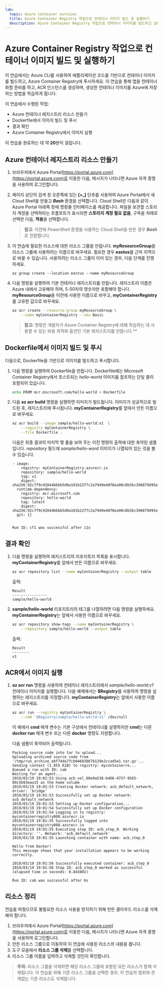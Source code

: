 ```yaml
---
lab:
  topic: Azure container services
  title: Azure Container Registry 작업으로 컨테이너 이미지 빌드 및 실행하기
  description: Azure Container Registry 작업으로 컨테이너 이미지를 빌드하고 실행하기 위해 Azure CLI 명령을 사용하는 방법을 알아보세요.
---
```


# Azure Container Registry 작업으로 컨테이너 이미지 빌드 및 실행하기

이 연습에서는 Azure CLI를 사용하여 애플리케이션 코드를 기반으로 컨테이너 이미지를 빌드하고, Azure Container Registry에 푸시하세요. 이 연습을 통해 앱을 컨테이너화할 준비를 하고, ACR 인스턴스를 생성하며, 생성한 컨테이너 이미지를 Azure에 저장하는 방법을 학습하게 됩니다.

이 연습에서 수행된 작업:

* Azure 컨테이너 레지스트리 리소스 만들기
* Dockerfile에서 이미지 빌드 및 푸시
* 결과 확인
* Azure Container Registry에서 이미지 실행

이 연습을 완료하는 데 약 **20**분이 걸립니다.

## Azure 컨테이너 레지스트리 리소스 만들기

1. 브라우저에서 Azure Portal[https://portal.azure.com](https://portal.azure.com)로 이동한 다음, 메시지가 나타나면 Azure 자격 증명을 사용하여 로그인합니다.

1. 페이지 상단의 검색 창 오른쪽에 있는 **[\>_]** 단추를 사용하여 Azure Portal에서 새 Cloud Shell을 만들고 ***Bash*** 환경을 선택합니다. Cloud Shell은 다음과 같이 Azure Portal 아래쪽 창에 명령줄 인터페이스를 제공합니다. 파일을 보관할 스토리지 계정을 선택하라는 프롬프트가 표시되면 **스토리지 계정 필요 없음**, 구독을 차례로 선택한 다음, **적용**을 선택합니다.

    > **참고**: 이전에 *PowerShell* 환경을 사용하는 Cloud Shell을 만든 경우 ***Bash***로 전환합니다.

1. 이 연습에 필요한 리소스에 대한 리소스 그룹을 만듭니다. **myResourceGroup**을 리소스 그룹에 사용하려는 이름으로 바꾸세요. 필요한 경우 **eastus**를 근처 지역으로 바꿀 수 있습니다. 사용하려는 리소스 그룹이 이미 있는 경우, 다음 단계를 진행하세요.

    ```
    az group create --location eastus --name myResourceGroup
    ```

1. 다음 명령을 실행하여 기본 컨테이너 레지스트리를 만듭니다. 레지스트리 이름은 Azure 내에서 고유해야 하며, 5-50자의 영숫자만 포함해야 합니다. **myResourceGroup**을 이전에 사용한 이름으로 바꾸고, **myContainerRegistry**를 고유한 값으로 바꾸세요.

    ```bash
    az acr create --resource-group myResourceGroup \
        --name myContainerRegistry --sku Basic
    ```

    > **참고:** 명령은 개발자가 Azure Container Registry에 대해 학습하는 데 사용할 수 있는 비용 최적화 옵션인 기본 레지스트리를 만듭니다.**

## Dockerfile에서 이미지 빌드 및 푸시

다음으로, Dockerfile을 기반으로 이미지를 빌드하고 푸시합니다.

1. 다음 명령을 실행하여 Dockerfile을 만듭니다. Dockerfile에는 Microsoft Container Registry에서 호스트되는 *hello-world* 이미지를 참조하는 단일 줄이 포함되어 있습니다.

    ```bash
    echo FROM mcr.microsoft.com/hello-world > Dockerfile
    ```

1. 다음 **az acr build** 명령을 실행하면 이미지가 빌드됩니다. 이미지가 성공적으로 빌드된 후, 레지스트리에 푸시됩니다. **myContainerRegistry**를 앞에서 만든 이름으로 바꾸세요.

    ```bash
    az acr build --image sample/hello-world:v1  \
        --registry myContainerRegistry \
        --file Dockerfile .
    ```

    다음은 최종 결과의 마지막 몇 줄을 보여 주는 이전 명령의 출력에 대한 축약된 샘플입니다. *repository* 필드에 *sample/hello-word* 이미지가 나열되어 있는 것을 볼 수 있습니다.

    ```
    - image:
        registry: myContainerRegistry.azurecr.io
        repository: sample/hello-world
        tag: v1
        digest: sha256:92c7f9c92844bbbb5d0a101b22f7c2a7949e40f8ea90c8b3bc396879d95e899a
      runtime-dependency:
        registry: mcr.microsoft.com
        repository: hello-world
        tag: latest
        digest: sha256:92c7f9c92844bbbb5d0a101b22f7c2a7949e40f8ea90c8b3bc396879d95e899a
      git: {}
    
    
    Run ID: cf1 was successful after 11s
    ```

## 결과 확인

1. 다음 명령을 실행하여 레지스트리의 리포지토리 목록을 표시합니다. **myContainerRegistry**를 앞에서 만든 이름으로 바꾸세요.

    ```bash
    az acr repository list --name myContainerRegistry --output table
    ```

    출력:

    ```
    Result
    ----------------
    sample/hello-world
    ```

1. **sample/hello-world** 리포지토리의 태그를 나열하려면 다음 명령을 실행하세요. **myContainerRegistry**는 앞에서 사용한 이름으로 바꾸세요.

    ```bash
    az acr repository show-tags --name myContainerRegistry \
        --repository sample/hello-world --output table
    ```

    출력:

    ```
    Result
    --------
    v1
    ```

## ACR에서 이미지 실행

1. **az acr run** 명령을 사용하여 컨테이너 레지스트리에서 *sample/hello-world:v1* 컨테이너 이미지를 실행합니다. 다음 예제에서는 **$Registry**를 사용하여 명령을 실행하는 레지스트리를 지정합니다. **myContainerRegistry**는 앞에서 사용한 이름으로 바꾸세요.

    ```bash
    az acr run --registry myContainerRegistry \
        --cmd '$Registry/sample/hello-world:v1' /dev/null
    ```

    이 예에서 **cmd** 매개 변수는 기본 구성에서 컨테이너를 실행하지만 **cmd**는 다른 **docker run** 매개 변수 또는 다른 **docker** 명령도 지원합니다. 

    다음 샘플이 축약되어 출력됩니다.

    ```
    Packing source code into tar to upload...
    Uploading archived source code from '/tmp/run_archive_ebf74da7fcb04683867b129e2ccad5e1.tar.gz'...
    Sending context (1.855 KiB) to registry: mycontainerre...
    Queued a run with ID: cab
    Waiting for an agent...
    2019/03/19 19:01:53 Using acb_vol_60e9a538-b466-475f-9565-80c5b93eaa15 as the home volume
    2019/03/19 19:01:53 Creating Docker network: acb_default_network, driver: 'bridge'
    2019/03/19 19:01:53 Successfully set up Docker network: acb_default_network
    2019/03/19 19:01:53 Setting up Docker configuration...
    2019/03/19 19:01:54 Successfully set up Docker configuration
    2019/03/19 19:01:54 Logging in to registry: mycontainerregistry008.azurecr.io
    2019/03/19 19:01:55 Successfully logged into mycontainerregistry008.azurecr.io
    2019/03/19 19:01:55 Executing step ID: acb_step_0. Working directory: '', Network: 'acb_default_network'
    2019/03/19 19:01:55 Launching container with name: acb_step_0
    
    Hello from Docker!
    This message shows that your installation appears to be working correctly.
    
    2019/03/19 19:01:56 Successfully executed container: acb_step_0
    2019/03/19 19:01:56 Step ID: acb_step_0 marked as successful (elapsed time in seconds: 0.843801)
    
    Run ID: cab was successful after 6s
    ```

## 리소스 정리

연습을 마쳤으므로 불필요한 리소스 사용을 방지하기 위해 만든 클라우드 리소스를 삭제해야 합니다.

1. 브라우저에서 Azure Portal[https://portal.azure.com](https://portal.azure.com)로 이동한 다음, 메시지가 나타나면 Azure 자격 증명을 사용하여 로그인합니다.
1. 만든 리소스 그룹으로 이동하여 이 연습에 사용된 리소스의 내용을 봅니다.
1. 도구 모음에서 **리소스 그룹 삭제**를 선택합니다.
1. 리소스 그룹 이름을 입력하고 삭제할 것인지 확인합니다.

> **주의:** 리소스 그룹을 삭제하면 해당 리소스 그룹에 포함된 모든 리소스가 함께 삭제됩니다. 이 연습을 위해 기존 리소스 그룹을 선택한 경우, 이 연습의 범위와 관계없는 기존 리소스도 삭제됩니다.
